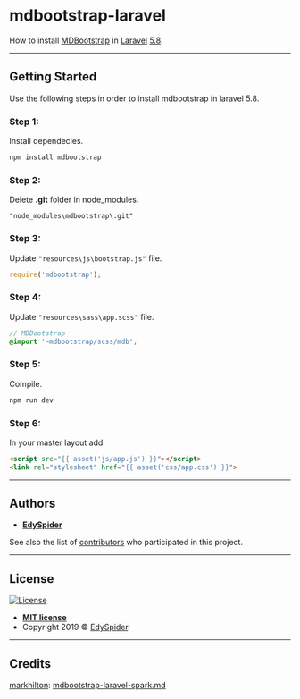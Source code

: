 # mdbootstrap-laravel
How to install [MDBootstrap](https://mdbootstrap.com/) in [Laravel](https://laravel.com/) [5.8](https://laravel.com/docs/5.8).

---

## Getting Started
Use the following steps in order to install mdbootstrap in laravel 5.8.

### Step 1:
Install dependecies.

```cmd
npm install mdbootstrap
```

### Step 2:
Delete **.git** folder in node_modules.
 
 ```` "node_modules\mdbootstrap\.git" ````

### Step 3:
Update ```` "resources\js\bootstrap.js" ```` file.

```js
require('mdbootstrap');
```

### Step 4:
Update ```` "resources\sass\app.scss" ```` file.

```scss
// MDBootstrap
@import '~mdbootstrap/scss/mdb';
```

### Step 5:
Compile.

```cmd
npm run dev
```

### Step 6:
In your master layout add:

```html
<script src="{{ asset('js/app.js') }}"></script>
<link rel="stylesheet" href="{{ asset('css/app.css') }}">
```

---

## Authors

* [**EdySpider**](https://github.com/edyspider)

See also the list of [contributors](https://github.com/edyspider/mdbootstrap-laravel/graphs/contributors) who participated in this project.

---

## License

[![License](http://img.shields.io/:license-mit-blue.svg?style=flat-square)](http://badges.mit-license.org)

- **[MIT license](https://github.com/edyspider/mdbootstrap-laravel/blob/master/LICENSE)**
- Copyright 2019 © <a href="https://github.com/edyspider" target="_blank">EdySpider</a>.

---

## Credits
[markhilton](https://gist.github.com/markhilton): [mdbootstrap-laravel-spark.md](https://gist.github.com/markhilton/092a53b91df347792db2f5d2cdf83b23)
